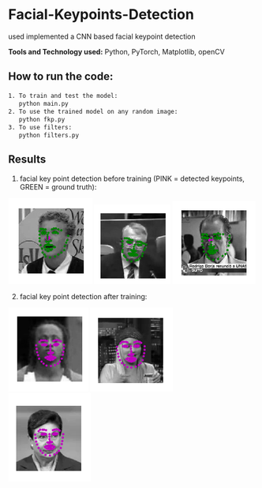 # Facial-Keypoints-Detection
used implemented a CNN based facial keypoint detection

**Tools and Technology used:** Python, PyTorch, Matplotlib, openCV

## How to run the code:
    1. To train and test the model:
       python main.py 
    2. To use the trained model on any random image:
       python fkp.py
    3. To use filters:
       python filters.py

## Results
1. facial key point detection before training (PINK = detected keypoints, GREEN = ground truth):

![Image added](before_train/res0.png)   ![Image added](before_train/res1.png)   ![Image added](before_train/res2.png)

2. facial key point detection after training:

![Image added](saved_images/res0.png)   ![Image added](saved_images/res1.png)   ![Image added](saved_images/res2.png)
